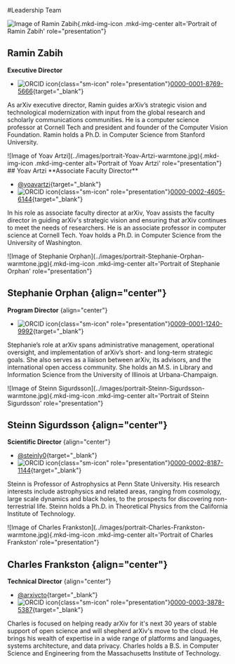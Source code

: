 #Leadership Team

<div class="grid-blocks" markdown="1">
<div class="bio-block primary" markdown="1">

<div markdown="1">

![Image of Ramin Zabih](../images/portrait-Ramin-Zabih-warmtone.jpg){.mkd-img-icon .mkd-img-center alt='Portrait of Ramin Zabih' role="presentation"}

</div>

<div markdown="1">

## Ramin Zabih
**Executive Director**

- ![ORCID icon](https://info.orcid.org/wp-content/uploads/2019/11/orcid_16x16.png){class="sm-icon" role="presentation"}[0000-0001-8769-5666](https://orcid.org/0000-0001-8769-5666){target="_blank"}

As arXiv executive director, Ramin guides arXiv’s strategic vision and technological modernization with input from the global research and scholarly communications communities. He is a computer science professor at Cornell Tech and president and founder of the Computer Vision Foundation. Ramin holds a Ph.D. in Computer Science from Stanford University.
</div>
</div>
</div>

<div class="grid-blocks" markdown="1">
<div class="bio-block primary" markdown="1">
<div markdown="1">
![Image of Yoav Artzi](../images/portrait-Yoav-Artzi-warmtone.jpg){.mkd-img-icon .mkd-img-center alt='Portrait of Yoav Artzi' role="presentation"}
</div>
<div markdown="1">
## Yoav Artzi
**Associate Faculty Director**

- [@yoavartzi](https://twitter.com/@yoavartzi){target="_blank"}
- ![ORCID icon](https://info.orcid.org/wp-content/uploads/2019/11/orcid_16x16.png){class="sm-icon" role="presentation"}[0000-0002-4605-6144](https://orcid.org/0000-0002-4605-6144){target="_blank"}

In his role as associate faculty director at arXiv, Yoav assists the faculty director in guiding arXiv's strategic vision and ensuring that arXiv continues to meet the needs of researchers. He is an associate professor in computer science at Cornell Tech. Yoav holds a Ph.D. in Computer Science from the University of Washington.
</div>
</div>
</div>

<div class="grid-blocks" markdown="1">

<div class="bio-block" markdown="1">
![Image of Stephanie Orphan](../images/portrait-Stephanie-Orphan-warmtone.jpg){.mkd-img-icon .mkd-img-center alt='Portrait of Stephanie Orphan' role="presentation"}

## Stephanie Orphan {align="center"}

**Program Director**
{align="center"}

- ![ORCID icon](https://info.orcid.org/wp-content/uploads/2019/11/orcid_16x16.png){class="sm-icon" role="presentation"}[0009-0001-1240-9992](https://orcid.org/0009-0001-1240-9992){target="_blank"}

Stephanie’s role at arXiv spans administrative management, operational oversight, and implementation of arXiv’s short- and long-term strategic goals. She also serves as a liaison between arXiv, its advisors, and the international open access community. She holds an M.S. in Library and Information Science from the University of Illinois at Urbana-Champaign.
</div>

<div class="bio-block" markdown="1">
![Image of Steinn Sigurdsson](../images/portrait-Steinn-Sigurdsson-warmtone.jpg){.mkd-img-icon .mkd-img-center alt='Portrait of Steinn Sigurdsson' role="presentation"}

## Steinn Sigurdsson {align="center"}

**Scientific Director**
{align="center"}

- [@steinly0](https://twitter.com/steinly0){target="_blank"}
- ![ORCID icon](https://info.orcid.org/wp-content/uploads/2019/11/orcid_16x16.png){class="sm-icon" role="presentation"}[0000-0002-8187-1144](https://orcid.org/0000-0002-8187-1144){target="_blank"}

Steinn is Professor of Astrophysics at Penn State University. His research interests include astrophysics and related areas, ranging from cosmology, large scale dynamics and black holes, to the prospects for discovering non-terrestrial life. Steinn holds a Ph.D. in Theoretical Physics from the California Institute of Technology.
</div>

<div class="bio-block" markdown="1">
![Image of Charles Frankston](../images/portrait-Charles-Frankston-warmtone.jpg){.mkd-img-icon .mkd-img-center alt='Portrait of Charles Frankston' role="presentation"}

## Charles Frankston {align="center"}

**Technical Director**
{align="center"}

- [@arxivcto](https://twitter.com/@arxivcto){target="_blank"}
- ![ORCID icon](https://info.orcid.org/wp-content/uploads/2019/11/orcid_16x16.png){class="sm-icon" role="presentation"}[0000-0003-3878-5387](https://orcid.org/0000-0003-3878-5387){target="_blank"}

Charles is focused on helping ready arXiv for it's next 30 years of stable support of open science and will shepherd arXiv's move to the cloud. He brings his wealth of expertise in a wide range of platforms and languages, systems architecture, and data privacy. Charles holds a B.S. in Computer Science and Engineering from the Massachusetts Institute of Technology.
</div>

</div>
